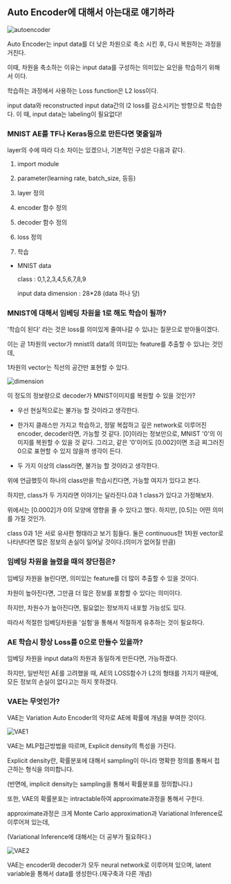 ## Auto Encoder에 대해서 아는대로 얘기하라

![autoencoder](https://encrypted-tbn0.gstatic.com/images?q=tbn:ANd9GcTNKtx8ZT2pv_AqjGTlgpVb4An7JlxAR-YVF3jY5TJqdXzTy7cG)

Auto Encoder는 input data를 더 낮은 차원으로 축소 시킨 후, 다시 복원하는 과정을 거친다. 

이때, 차원을 축소하는 이유는 input data를 구성하는 의미있는 요인을 학습하기 위해서 이다. 

학습하는 과정에서 사용하는 Loss function은 L2 loss이다.

input data와 reconstructed input data간의 l2 loss를 감소시키는 방향으로 학습한다. 이 때, input data는 labeling이 필요없다!

### MNIST AE를 TF나 Keras등으로 만든다면 몇줄일까

layer의 수에 따라 다소 차이는 있겠으나, 기본적인 구성은 다음과 같다.

1. import module

2. parameter(learning rate, batch_size, 등등)

3. layer 정의

4. encoder 함수 정의

5. decoder 함수 정의

6. loss 정의

7. 학습


- MNIST data

  class : 0,1,2,3,4,5,6,7,8,9
  
  input data dimension : 28*28 (data 하나 당)

### MNIST에 대해서 임베딩 차원을 1로 해도 학습이 될까?

'학습이 된다' 라는 것은 loss를 의미있게 줄여나갈 수 있냐는 질문으로 받아들이겠다.

이는 곧 1차원의 vector가 mnist의 data의 의미있는 feature를 추출할 수 있냐는 것인데,

1차원의 vector는 직선의 공간만 표현할 수 있다.

![dimension](https://encrypted-tbn0.gstatic.com/images?q=tbn:ANd9GcQzFvFpS-UdohQWvgmA5-v0bAOMwX9vlbmfihDYMfjdNEqbiR4x9w)

이 정도의 정보량으로 decoder가 MNIST이미지를 복원할 수 있을 것인가?

-  우선 현실적으로는 불가능 할 것이라고 생각한다.

-  한가지 클래스만 가지고 학습하고, 정말 복잡하고 깊은 network로 이루어진 encoder, decoder라면, 가능할 것 같다. 
  [0]이라는 정보만으로, MNIST '0'의 이미지를 복원할 수 있을 것 같다. 그리고, 같은 '0'이어도 [0.002]이면 조금 찌그러진 0으로 표현할 수 있지 않을까 생각이 든다.

- 두 가지 이상의 class라면, 불가능 할 것이라고 생각한다.

위에 언급했듯이 하나의 class만을 학습시킨다면, 가능할 여지가 있다고 본다. 

하지만, class가 두 가지라면 이야기는 달라진다.0과 1 class가 있다고 가정해보자.

위에서는 [0.0002]가 0의 모양에 영향을 줄 수 있다고 했다. 하지만, [0.5]는 어떤 의미를 가질 것인가.

class 0과 1은 서로 유사한 형태라고 보기 힘들다. 둘은 continuous한 1차원 vector로 나타낸다면 많은 정보의 손실이 일어날 것이다.(의미가 없어질 만큼)


### 임베딩 차원을 늘렸을 때의 장단점은?

임베딩 차원을 늘린다면, 의미있는 feature를 더 많이 추출할 수 있을 것이다.

차원이 높아진다면, 그만큼 더 많은 정보를 포함할 수 있다는 의미이다.

하지만, 차원수가 높아진다면, 필요없는 정보까지 내포할 가능성도 있다.

따라서 적절한 임베딩차원을 '실험'을 통해서 적절하게 유추하는 것이 필요하다.

### AE 학습시 항상 Loss를 0으로 만들수 있을까?

임베딩 차원을 input data의 차원과 동일하게 만든다면, 가능하겠다.

하지만, 일반적인 AE를 고려했을 때, AE의 LOSS함수가 L2의 형태를 가지기 때문에, 모든 정보의 손실이 없다고는 하지 못하겠다.

### VAE는 무엇인가?

VAE는 Variation Auto Encoder의 약자로 AE에 확률에 개념을 부여한 것이다.

![VAE1](https://1.bp.blogspot.com/-0asYZ9AJH-M/WOjCRLXyz7I/AAAAAAAABmI/8E36K71xD0kjSVjDWajfz-EUJHl8LqGSQCK4B/s1600/vae_1.png)

VAE는 MLP접근방법을 따르며, Explicit density의 특성을 가진다.

Explicit density란, 확률분포에 대해서 sampling이 아니라 명확한 정의를 통해서 접근하는 형식을 의미합니다.

(반면에, implicit density는 sampling을 통해서 확률분포를 정의합니다.)

또한, VAE의 확률분포는 intractable하여 approximate과정을 통해서 구한다.

approximate과정은 크게 Monte Carlo approximation과 Variational Inference로 이루어져 있는데,

(Variational Inference에 대해서는 더 공부가 필요하다.)


![VAE2](https://image.slidesharecdn.com/mizunofinal-161027093055/95/anomaly-detection-by-adgm-lvae-3-638.jpg?cb=1477647360)

VAE는 encoder와 decoder가 모두 neural network로 이루어져 있으며, latent variable을 통해서 data를 생성한다.(재구축과 다른 개념)
